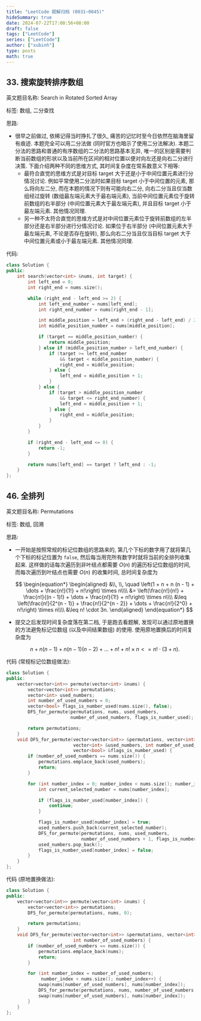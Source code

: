 ```yaml
---
title: "LeetCode 题解归档 (0031~0045)"
hideSummary: true
date: 2024-07-22T17:08:56+08:00
draft: false
tags: ["LeetCode"]
series: ["LeetCode"]
author: ["xubinh"]
type: posts
math: true
---
```


## 33. 搜索旋转排序数组

英文题目名称: Search in Rotated Sorted Array

标签: 数组, 二分查找

思路:

- 很早之前做过, 依稀记得当时挣扎了很久, 痛苦的记忆时至今日依然在脑海里留有痕迹. 本题完全可以用二分法做 (同时官方也暗示了使用二分法解决). 本题二分法的思路和普通的有序数组的二分法的思路基本无异, 唯一的区别是需要判断当前数组的形状以及当前所在区间的相对位置以便对向左还是向右二分进行决策. 下面介绍两种不同的思维方式, 其时间复杂度在常系数意义下相等:
  - 最符合直觉的思维方式是对目标 target 大于还是小于中间位置元素进行分情况讨论. 例如平常使用二分法时如果目标 target 小于中间位置的元素, 那么将向左二分, 而在本题的情况下则有可能向右二分, 向右二分当且仅当数组经过旋转 (数组最左端元素大于最右端元素), 当前中间位置元素位于旋转前数组的右半部分 (中间位置元素大于最左端元素), 并且目标 target 小于最左端元素. 其他情况同理.
  - 另一种不太符合直觉的思维方式是对中间位置元素位于旋转前数组的左半部分还是右半部分进行分情况讨论. 如果位于右半部分 (中间位置元素大于最左端元素, 不论是否存在旋转), 那么向右二分当且仅当目标 target 大于中间位置元素或小于最左端元素. 其他情况同理.

代码:

```cpp
class Solution {
public:
    int search(vector<int> &nums, int target) {
        int left_end = 0;
        int right_end = nums.size();

        while (right_end - left_end >= 2) {
            int left_end_number = nums[left_end];
            int right_end_number = nums[right_end - 1];

            int middle_position = left_end + (right_end - left_end) / 2;
            int middle_position_number = nums[middle_position];

            if (target == middle_position_number) {
                return middle_position;
            } else if (middle_position_number > left_end_number) {
                if (target >= left_end_number
                    && target < middle_position_number) {
                    right_end = middle_position;
                } else {
                    left_end = middle_position + 1;
                }
            } else {
                if (target > middle_position_number
                    && target <= right_end_number) {
                    left_end = middle_position + 1;
                } else {
                    right_end = middle_position;
                }
            }
        }

        if (right_end - left_end <= 0) {
            return -1;
        }

        return nums[left_end] == target ? left_end : -1;
    }
};
```

## 46. 全排列

英文题目名称: Permutations

标签: 数组, 回溯

思路:

- 一开始是按照常规的标记位数组的思路来的, 第几个下标的数字用了就将第几个下标的标记位置为 `false`, 然后每当用完所有数字时就将当前的全排列收集起来. 这样做的话每次遍历到非叶结点都需要 $O(n)$ 的遍历标记位数组的时间, 而每次遍历到叶结点也需要 $O(n)$ 的收集时间, 总时间复杂度为

  $$
  \begin{equation*}
  \begin{aligned}
  &\\, \\, \quad \left(1 + n + n (n - 1) + \dots + \frac{n!}{1!} + n!\right) \times n\\\\
  &= \left(\frac{n!}{n!} + \frac{n!}{(n - 1)!} + \dots + \frac{n!}{1!} + n!\right) \times n\\\\
  &\leq \left(\frac{n!}{2^(n - 1)} + \frac{n!}{2^{n - 2}} + \dots + \frac{n!}{2^0} + n!\right) \times n\\\\
  &\leq n! \cdot 3n.
  \end{aligned}
  \end{equation*}
  $$

- 提交之后发现时间复杂度落在第二档, 于是跑去看题解, 发现可以通过原地置换的方法避免标记位数组 (以及中间结果数组) 的使用. 使用原地置换后的时间复杂度为

  $$
  n + n (n - 1) + n (n - 1) (n - 2) + \dots + n! + n! \times n <= n! \cdot (3 + n).
  $$

代码 (常规标记位数组做法):

```cpp
class Solution {
public:
    vector<vector<int>> permute(vector<int> &nums) {
        vector<vector<int>> permutations;
        vector<int> used_numbers;
        int number_of_used_numbers = 0;
        vector<bool> flags_is_number_used(nums.size(), false);
        DFS_for_permute(permutations, nums, used_numbers,
                        number_of_used_numbers, flags_is_number_used);

        return permutations;
    }
    void DFS_for_permute(vector<vector<int>> &permutations, vector<int> &nums,
                         vector<int> &used_numbers, int number_of_used_numbers,
                         vector<bool> &flags_is_number_used) {
        if (number_of_used_numbers == nums.size()) {
            permutations.emplace_back(used_numbers);
            return;
        }

        for (int number_index = 0; number_index < nums.size(); number_index++) {
            int current_selected_number = nums[number_index];

            if (flags_is_number_used[number_index]) {
                continue;
            }

            flags_is_number_used[number_index] = true;
            used_numbers.push_back(current_selected_number);
            DFS_for_permute(permutations, nums, used_numbers,
                            number_of_used_numbers + 1, flags_is_number_used);
            used_numbers.pop_back();
            flags_is_number_used[number_index] = false;
        }
    }
};
```

代码 (原地置换做法):

```cpp
class Solution {
public:
    vector<vector<int>> permute(vector<int> &nums) {
        vector<vector<int>> permutations;
        DFS_for_permute(permutations, nums, 0);

        return permutations;
    }
    void DFS_for_permute(vector<vector<int>> &permutations, vector<int> &nums,
                         int number_of_used_numbers) {
        if (number_of_used_numbers == nums.size()) {
            permutations.emplace_back(nums);
            return;
        }

        for (int number_index = number_of_used_numbers;
             number_index < nums.size(); number_index++) {
            swap(nums[number_of_used_numbers], nums[number_index]);
            DFS_for_permute(permutations, nums, number_of_used_numbers + 1);
            swap(nums[number_of_used_numbers], nums[number_index]);
        }
    }
};
```

